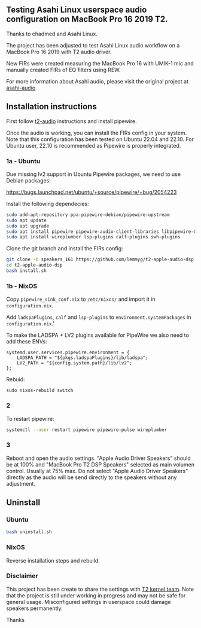 ## Testing Asahi Linux userspace audio configuration on  MacBook Pro 16 2019 T2.

Thanks to chadmed and Asahi Linux.

The project has been adjusted to test Asahi Linux audio workflow on a MacBook Pro 16 2019 with T2 audio driver.

New FIRs were created measuring the MacBook Pro 16 with UMIK-1 mic and manually created FIRs of EQ filters using REW.

For more information about Asahi audio, please visit the original project at [asahi-audio](https://github.com/chadmed/asahi-audio)

## Installation instructions

First follow [t2-audio](https://wiki.t2linux.org/guides/audio-config) instructions and install pipewire.

Once the audio is working, you can install the FIRs config in your system.
Note that this configuration has been tested on Ubuntu 22.04 and 22.10. 
For Ubuntu user, 22.10 is recommended as Pipewire is properly integrated.

### 1a - Ubuntu

Due missing lv2 support in Ubuntu Pipewire packages, we need to use Debian packages: 

https://bugs.launchpad.net/ubuntu/+source/pipewire/+bug/2054223

Install the following dependecies:

```sh
sudo add-apt-repository ppa:pipewire-debian/pipewire-upstream
sudo apt update
sudo apt upgrade
sudo apt install pipewire pipewire-audio-client-libraries libpipewire-0.3-modules libspa-0.2-{bluetooth,jack,modules} pipewire{,-{audio-client-libraries,pulse,bin,tests}}
sudo apt install wireplumber lsp-plugins calf-plugins swh-plugins
```
Clone the git branch and install the FIRs config:

```sh
git clone -b speakers_161 https://github.com/lemmyg/t2-apple-audio-dsp.git
cd t2-apple-audio-dsp
bash install.sh
```

### 1b - NixOS

Copy `pipewire_sink_conf.nix` to `/etc/nixos/` and import it in `configuration.nix`.

Add `ladspaPlugins`, `calf` and `lsp-plugins` to `environment.systemPackages` in `configuration.nix`.'

To make the LADSPA + LV2 plugins available for PipeWire we also need to add these ENVs:

```
systemd.user.services.pipewire.environment = {
    LADSPA_PATH = "${pkgs.ladspaPlugins}/lib/ladspa";
    LV2_PATH = "${config.system.path}/lib/lv2";
};
```

Rebuid:
```
sudo nixos-rebuild switch   
```

### 2

To restart pipewire:

```sh
systemctl --user restart pipewire pipewire-pulse wireplumber
```

### 3

Reboot and open the audio settings.
"Apple Audio Driver Speakers" should be at 100% and "MacBook Pro T2 DSP Speakers" selected as main volumen control. Usually at 75% max.
Do not select "Apple Audio Driver Speakers" directly as the audio will be send directly to the speakers without any adjustment.

## Uninstall

### Ubuntu

```sh
bash uninstall.sh
```

### NixOS

Reverse installation steps and rebuild.

### Disclaimer
This project has been create to share the settings with [T2 kernel team](https://wiki.t2linux.org/). Note that the project is still under working in progress and may not be safe for general usage. Misconfigured settings in userspace could damage speakers permanently.

Thanks
